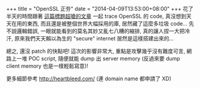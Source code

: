 +++
title = "OpenSSL 正夯"
date = "2014-04-09T13:53:00+08:00"
+++
花了半天的時間跟著 [這篇標題超嗆的文章](https://www.peereboom.us/assl/assl/html/openssl.html) 一起 trace OpenSSL 的 code, 真沒想到天天在用的東西, 而且還是被整個世界大幅採用的庫, 居然藏了這麼多垃圾 code... 先不說邏輯錯誤, 一眼就能看到的莫名其妙又亂七八糟的縮排, 真的讓人捏一大把冷汗, 原來我們天天賴以為生的 "secure" internet 居然是這樣搭建出來的...

總之, 還沒 patch 的快點吧! 這次的影響非常大, 重點是攻擊幾乎沒有難度可言, 網路上一堆 POC script, 隨便就能 dump 出 server memory (反過來要 dump client memory 也是一樣輕鬆寫意)!

更多細節參考 http://heartbleed.com/ (連 domain name 都申請了 XD)